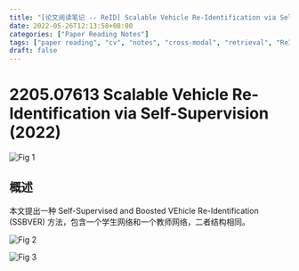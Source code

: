 ```yaml
---
title: "[论文阅读笔记 -- ReID] Scalable Vehicle Re-Identification via Self-Supervision (2022)"
date: 2022-05-26T12:13:58+08:00
categories: ["Paper Reading Notes"]
tags: ["paper reading", "cv", "notes", "cross-modal", "retrieval", "ReID", "self-supervision"]
draft: false
---
```


# 2205.07613 Scalable Vehicle Re-Identification via Self-Supervision (2022)

![Fig 1](/images/2022/PRN228/1.png)

## 概述

本文提出一种 Self-Supervised and Boosted VEhicle Re-Identification (SSBVER) 方法，包含一个学生网络和一个教师网络，二者结构相同。  

![Fig 2](/images/2022/PRN228/2.png)

![Fig 3](/images/2022/PRN228/3.png)

